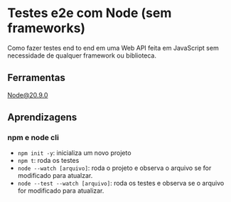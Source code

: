 # Testes e2e com Node (sem frameworks)

Como fazer testes end to end em uma Web API feita em JavaScript sem necessidade de qualquer framework ou biblioteca.

## Ferramentas

Node@20.9.0

## Aprendizagens

### npm e node cli

- `npm init -y`: inicializa um novo projeto
- `npm t`: roda os testes
- `node --watch [arquivo]`: roda o projeto e observa o arquivo se for modificado para atualzar.
- `node --test --watch [arquivo]`: roda os testes e observa se o arquivo for modificado para atualizar.